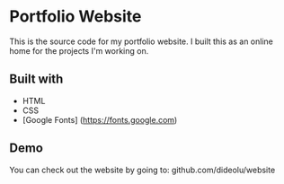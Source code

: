 # Portfolio Website

This is the source code for my portfolio website. I built this as an online home
for the projects I'm working on.

## Built with
* HTML
* CSS
* [Google Fonts] (https://fonts.google.com)

## Demo

You can check out the website by going to: github.com/dideolu/website